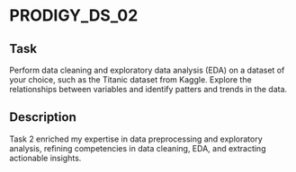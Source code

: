 # PRODIGY_DS_02

## Task

Perform data cleaning and exploratory data analysis (EDA) on a dataset of your choice, such as the Titanic dataset from Kaggle. Explore the relationships between variables and identify patters and trends in the data.

## Description

Task 2 enriched my expertise in data preprocessing and exploratory analysis, refining competencies in data cleaning, EDA, and extracting actionable insights.
